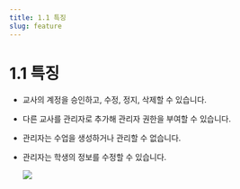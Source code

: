 ```yaml
---
title: 1.1 특징
slug: feature
---
```

# 1.1 특징

* 교사의 계정을 승인하고, 수정, 정지, 삭제할 수 있습니다.
* 다른 교사를 관리자로 추가해 관리자 권한을 부여할 수 있습니다. 
* 관리자는 수업을 생성하거나 관리할 수 없습니다. 
* 관리자는 학생의 정보를 수정할 수 있습니다. 

  ![](/img/manager_1-1.jpg)
